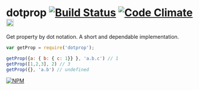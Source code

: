 # dotprop [![Build Status](https://travis-ci.org/dfcreative/dotprop.svg?branch=master)](https://travis-ci.org/dfcreative/dotprop)  [![Code Climate](https://codeclimate.com/github/dfcreative/dotprop/badges/gpa.svg)](https://codeclimate.com/github/dfcreative/dotprop) <a href="http://unlicense.org/UNLICENSE"><img src="http://upload.wikimedia.org/wikipedia/commons/6/62/PD-icon.svg" width="20"/></a>

Get property by dot notation.
A short and dependable implementation.

```js
var getProp = require('dotprop');

getProp({a: { b: { c: 1}} }, 'a.b.c') // 1
getProp([1,2,3], 2) // 3
getProp({}, 'a.b') // undefined
```

[![NPM](https://nodei.co/npm/dotprop.png?downloads=true&downloadRank=true&stars=true)](https://nodei.co/npm/dotprop/)